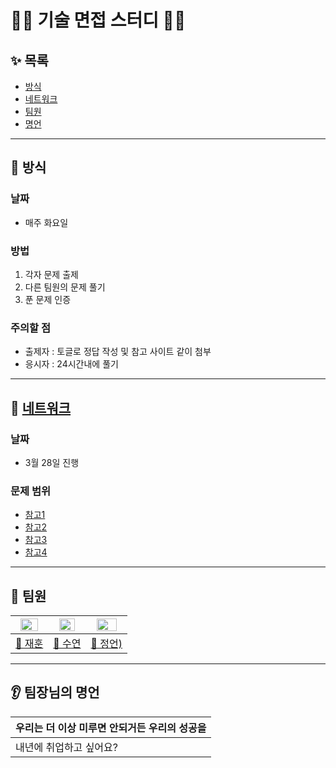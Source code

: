 # 👨‍💻 기술 면접 스터디 👩‍💻

## ✨ 목록
- [방식](#-방식)
- [네트워크](#-네트워크)
- [팀원](#-팀원)
- [명언](#-팀장님의-명언)
---
## 📌 방식
### 날짜
- 매주 화요일
### 방법
1. 각자 문제 출제
2. 다른 팀원의 문제 풀기
3. 푼 문제 인증
### 주의할 점
- 출제자 : 토글로 정답 작성 및 참고 사이트 같이 첨부
- 응시자 : 24시간내에 풀기
---
## 📌 [네트워크](https://github.com/nuheajiohc/tech-interview-study/Network)
### 날짜
- 3월 28일 진행
### 문제 범위
- [참고1](https://github.com/gyoogle/tech-interview-for-developer)
- [참고2](https://github.com/JaeYeopHan/Interview_Question_for_Beginner/tree/master/Network)
- [참고3](https://github.com/WooVictory/Ready-For-Tech-Interview)
- [참고4](https://github.com/devham76/tech-interview-study/blob/master/contents/network.md)

---
## 💬 팀원
|<center><img src = 'https://avatars.githubusercontent.com/u/113998025?v=4' width=80%></center>|<center><img src = 'https://avatars.githubusercontent.com/u/48740214?v=4' width=75%></center>|<center><img src = 'https://avatars.githubusercontent.com/u/66870933?v=4' width=80%></center>|
|--|--|--|
|[<center>🍓 재훈</center>](https://github.com/nuheajiohc)</center> | [<center>🥝 수연</center>](https://github.com/soocy0718) | [<center>🍑 정언)</center>](https://github.com/eonnypeach) |

---
## 👂 팀장님의 명언
|우리는 더 이상 미루면 안되거든 우리의 성공을|
|--|
|내년에 취업하고 싶어요?|